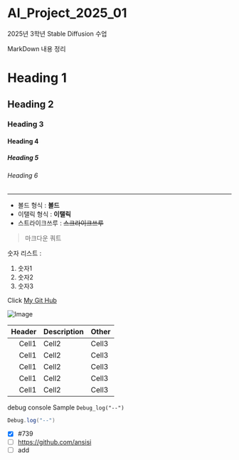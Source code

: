 # AI_Project_2025_01
2025년 3학년 Stable Diffusion 수업

MarkDown 내용 정리

<!-- Heading -->

# Heading 1
## Heading 2
### Heading 3
#### Heading 4
##### Heading 5
###### Heading 6

 <!---Line--->

---

<!-- Text attributes -->

+ 볼드 형식 : **볼드**
+ 이탤릭 형식 : **이탤릭**
+ 스트라이크쓰루 : ~~스크라이크쓰루~~

<!-- Quote -->
> 마크다운 쿼트

<!--Bullet List -- >
아이템 리스트
 *아이템 1
 *아이템 2

 <!--Number List -->
숫자 리스트 :
1. 숫자1
2. 숫자2
3. 숫자3

<!--Link-->

Click [My Git Hub](https://github.com/ansisi/AI_Project_2025_01)

<!--Image-->
![Image](https://avatars.githubusercontent.com/u/127049922?s=400&u=bb4ac9faeff69af98a5a81a8e77ddd023fc8b531&v=4)

<!-- Table-->

|Header|Description|Other|
|--:|:--|:--|
|Cell1|Cell2|Cell3|
|Cell1|Cell2|Cell3|
|Cell1|Cell2|Cell3|
|Cell1|Cell2|Cell3|
|Cell1|Cell2|Cell3|


<!-- Code-->

debug console Sample `Debug_log("--")`

```c#
Debug.log("--")
```

<!-- TodoList -->
-[X] #739
-[ ] https://github.com/ansisi
-[ ] add
